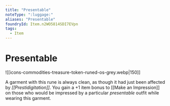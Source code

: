 ```yaml
---
title: "Presentable"
noteType: ":luggage:"
aliases: "Presentable"
foundryId: Item.n2WO5814SDI7EVpn
tags:
  - Item
---
```


# Presentable
![[icons-commodities-treasure-token-runed-os-grey.webp|150]]

A garment with this rune is always clean, as though it had just been affected by _[[Prestidigitation]]_. You gain a +1 item bonus to [[Make an Impression]] on those who would be impressed by a particular _presentable_ outfit while wearing this garment.
